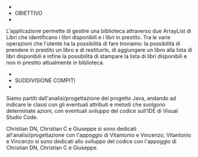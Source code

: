 *
* OBIETTIVO
*

L'applicazione permette di gestire una biblioteca attraverso due ArrayList di Libri che identificano i libri disponibili e i libri in prestito.
Tra le varie operazioni che l'utente ha la possibilità di fare troviamo: la possibilità di prendere in prestito un libro e di restituirlo, di aggiungere un libro alla lista di libri disponibili e infine la possibilità di stampare la lista di libri disponibili e non in prestito attualmente in biblioteca.

*
* SUDDIVISIONE COMPITI
*

Siamo partiti dall'analisi/progettazione del progetto Java, andando ad indicare le classi con gli eventuali attributi e metodi che svolgono determinate azioni, con eventuali sviluppo del codice sull'IDE di Visual Studio Code.

Christian DN, Christian C e Giuseppe si sono dedicati all'analisi/progettazione con l'appoggio di Vitantonio e Vincenzo;
Vitantonio e Vincenzo si sono dedicati allo sviluppo del codice con l'appoggio di Christian DN, Christian C e Giuseppe.